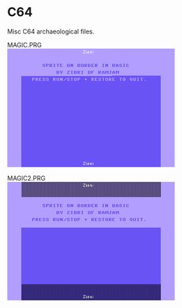 # C64
Misc C64 archaeological files.  

MAGIC.PRG  
![Screenshot in VICE emulator](https://github.com/Zibri/C64/blob/master/magic.png)

MAGIC2.PRG  
![Screenshot in VICE emulator](https://github.com/Zibri/C64/blob/master/magic2.png)

